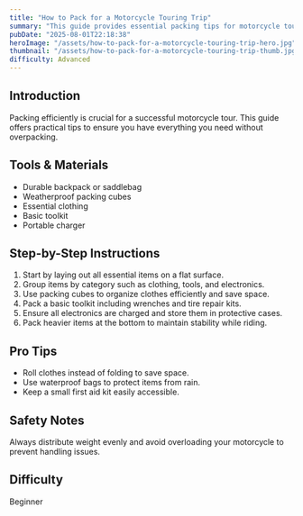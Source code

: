 ```yaml
---
title: "How to Pack for a Motorcycle Touring Trip"
summary: "This guide provides essential packing tips for motorcycle touring enthusiasts."
pubDate: "2025-08-01T22:18:38"
heroImage: "/assets/how-to-pack-for-a-motorcycle-touring-trip-hero.jpg"
thumbnail: "/assets/how-to-pack-for-a-motorcycle-touring-trip-thumb.jpg"
difficulty: Advanced
---
```


<h2>Introduction</h2>
<p>Packing efficiently is crucial for a successful motorcycle tour. This guide offers practical tips to ensure you have everything you need without overpacking.</p>
<h2>Tools & Materials</h2>
<ul>
  <li>Durable backpack or saddlebag</li>
  <li>Weatherproof packing cubes</li>
  <li>Essential clothing</li>
  <li>Basic toolkit</li>
  <li>Portable charger</li>
</ul>
<h2>Step-by-Step Instructions</h2>
<ol>
  <li>Start by laying out all essential items on a flat surface.</li>
  <li>Group items by category such as clothing, tools, and electronics.</li>
  <li>Use packing cubes to organize clothes efficiently and save space.</li>
  <li>Pack a basic toolkit including wrenches and tire repair kits.</li>
  <li>Ensure all electronics are charged and store them in protective cases.</li>
  <li>Pack heavier items at the bottom to maintain stability while riding.</li>
</ol>
<h2>Pro Tips</h2>
<ul>
  <li>Roll clothes instead of folding to save space.</li>
  <li>Use waterproof bags to protect items from rain.</li>
  <li>Keep a small first aid kit easily accessible.</li>
</ul>
<h2>Safety Notes</h2>
<p>Always distribute weight evenly and avoid overloading your motorcycle to prevent handling issues.</p>
<h2>Difficulty</h2>
<p>Beginner</p>